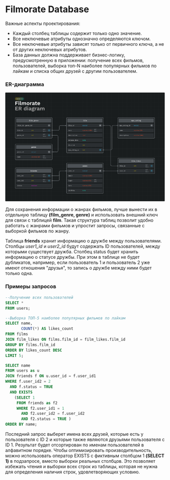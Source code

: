 # Filmorate Database
Важные аспекты проектирования:
* Каждый столбец таблицы содержит только одно значение.
* Все неключевые атрибуты однозначно определяются ключом.
* Все неключевые атрибуты зависят только от первичного ключа, а не от других неключевых атрибутов.
* База данных должна поддерживает бизнес-логику, предусмотренную в приложении: получение всех фильмов, пользователей, выборка топ-N наиболее популярных фильмов по лайкам и списка общих друзей с другим пользователем.

### ER-диаграмма
![Filmorate ER-diagram](assets/er-diagram.jpg)

Для сохранения информации о жанрах фильмов, лучше вынести их в отдельную таблицу **(film_genre, genre)** и использовать внешний ключ для связи с таблицей **film**. Такая структура таблиц позволит удобно работать с жанрами фильмов и упростит запросы, связанные с выборкой фильмов по жанру.

Таблица **friends** хранит информацию о дружбе между пользователями. Столбцы *user1_id* и *user2_id* будут содержать ID пользователей, между которыми существует дружба. Столбец status будет хранить информацию о статусе дружбы. При этом в таблице не будет дубликатов, например, если пользователь 1 и пользователь 2 уже имеют отношения "друзья", то запись о дружбе между ними будет только одна.

### Примеры запросов

```sql
--Получение всех пользователей
SELECT *
FROM users;
```

```sql
--Выборка ТОП-5 наиболее популярных фильмов по лайкам
SELECT name,
       COUNT(*) AS likes_count
FROM films
JOIN film_likes ON films.film_id = film_likes.film_id
GROUP BY films.film_id
ORDER BY likes_count DESC
LIMIT 5;
```

```sql
SELECT name
FROM users as u
JOIN friends f ON u.user_id = f.user_id1
WHERE f.user_id2 = 2
  AND f.status = TRUE
  AND EXISTS
    (SELECT 1
     FROM friends as f2
     WHERE f2.user_id1 = 1
       AND f2.user_id2 = f.user_id2
       AND f2.status = TRUE )
ORDER BY name;
```

Последний запрос выберет имена всех друзей, которые есть у пользователя с ID 2 и которые также являются друзьями пользователя с ID 1. Результат будет отсортирован по именам пользователей в алфавитном порядке.
Чтобы оптимизировать производительность, можно использовать оператор EXISTS с фиктивным столбцом 1 **(SELECT 1)** в подзапросе, вместо выборки реальных столбцов. Это позволяет избежать чтения и выборки всех строк из таблицы, которая не нужна для определения наличия строк, удовлетворяющих условию.

